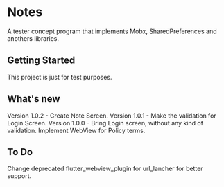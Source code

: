# Notes

A tester concept program that implements Mobx, SharedPreferences and anothers libraries.  

## Getting Started  

This project is just for test purposes. 

## What's new  

Version 1.0.2 - Create Note Screen. 
Version 1.0.1 - Make the validation for Login Screen. 
Version 1.0.0 - Bring Login screen, without any kind of validation. Implement WebView for Policy terms.  

## To Do  

Change deprecated flutter_webview_plugin for url_lancher for better support. 
